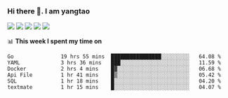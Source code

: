 ### Hi there 👋. I am yangtao 

<!-- **runtu666/runtu666** is a ✨ _special_ ✨ repository because its `README.md` (this file) appears on your GitHub profile. -->

![](https://github-profile-summary-cards.vercel.app/api/cards/profile-details?username=runtu666&theme=github)
![](https://github-profile-summary-cards.vercel.app/api/cards/repos-per-language?username=runtu666&theme=github)
![](https://github-profile-summary-cards.vercel.app/api/cards/most-commit-language?username=runtu666&theme=github)
![](https://github-profile-summary-cards.vercel.app/api/cards/stats?&username=runtu666&theme=github)
![](https://github-profile-summary-cards.vercel.app/api/cards/productive-time?username=runtu666&theme=github)

📊 **This week I spent my time on**
<!--START_SECTION:waka-->

```text
Go               19 hrs 55 mins  ████████████████░░░░░░░░░   64.08 %
YAML             3 hrs 36 mins   ███░░░░░░░░░░░░░░░░░░░░░░   11.59 %
Docker           2 hrs 4 mins    █▓░░░░░░░░░░░░░░░░░░░░░░░   06.68 %
Api File         1 hr 41 mins    █▒░░░░░░░░░░░░░░░░░░░░░░░   05.42 %
SQL              1 hr 18 mins    █░░░░░░░░░░░░░░░░░░░░░░░░   04.20 %
textmate         1 hr 15 mins    █░░░░░░░░░░░░░░░░░░░░░░░░   04.07 %
```

<!--END_SECTION:waka-->


[comment]: <> (Here are some ideas to get you started:)

[comment]: <> (- 🔭 I’m currently working on tal)

[comment]: <> (- 🌱 I’m currently learning devops)

[comment]: <> (- 👯 I’m looking to collaborate on ...)

[comment]: <> (- 🤔 I’m looking for help with ...)

[comment]: <> (- 💬 Ask me about ...)

[comment]: <> (- 📫 How to reach me: ...)

[comment]: <> (- 😄 Pronouns: ...)

[comment]: <> (- ⚡ Fun fact: ...)
